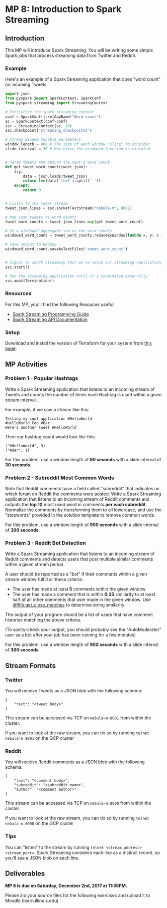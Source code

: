 # MP 8: Introduction to Spark Streaming

## Introduction

This MP will introduce Spark Streaming. You will be writing some simple Spark jobs that process streaming data from Twitter and Reddit.

### Example

Here's an example of a Spark Streaming application that does "word count" on incoming Tweets

```python
import json
from pyspark import SparkContext, SparkConf
from pyspark.streaming import StreamingContext

# Initialize the spark streaming context
conf = SparkConf().setAppName("Word count")
sc = SparkContext(conf=conf)
ssc = StreamingContext(sc, 10)
ssc.checkpoint('streaming_checkpoints')

# Stream window tunable parameters
window_length = 900 # The size of each window "slice" to consider
slide_interval = 30 # How often the windowed function is executed


# Parse tweets and return the text's word count
def get_tweet_word_count(tweet_json):
    try:
        data = json.loads(tweet_json)
        return len(data['text'].split(' '))
    except:
        return 0


# Listen to the tweet stream
tweet_json_lines = ssc.socketTextStream("nebula-m", 8001)

# Map json tweets to word counts
tweet_word_counts = tweet_json_lines.map(get_tweet_word_count)

# Do a windowed aggregate sum on the word counts
windowed_word_count = tweet_word_counts.reduceByWindow(lambda x, y: x + y, None, window_length, slide_interval)

# Save output to Hadoop
windowed_word_count.saveAsTextFiles('tweet_word_count')


# Signal to spark streaming that we've setup our streaming application, and it's ready to be run
ssc.start()

# Run the streaming application until it's terminated externally
ssc.awaitTermination()
```

### Resources

For this MP, you'll find the following Resouces useful:

* [Spark Streaming Programming Guide](https://spark.apache.org/docs/2.1.0/streaming-programming-guide.html)
* [Spark Streaming API Documentation](https://spark.apache.org/docs/2.1.0/api/python/pyspark.streaming.html)

### Setup

Download and install the version of Terraform for your system from [this page](https://www.terraform.io/downloads.html).

## MP Activities

### Problem 1 - Popular Hashtags

Write a Spark Streaming application that listens to an incoming stream of Tweets and counts the number of times each Hashtag is used within a given stream interval.

For example, if we saw a stream like this:
```
Testing my cool application #HelloWorld
#HelloWorld Foo #Bar
Here's another Tweet #HelloWorld
```

Then our hashtag count would look like this:

```
("#HelloWorld", 3)
("#Bar", 1)
```

For this problem, use a window length of **60 seconds** with a slide interval of **30 seconds**.

### Problem 2 - Subreddit Most Common Words

Note that Reddit comments have a field called "subreddit" that indicates on which forum on Reddit the comments were posted. Write a Spark Streaming application that listens to an incoming stream of Reddit comments and outputs the **top 10** most used word in comments **per each subreddit**. Normalize the comments by transforming them to all lowercase, and use the "stopwords" provided in the solution template to remove common words.

For this problem, use a window length of **900 seconds** with a slide interval of **300 seconds**.

### Problem 3 - Reddit Bot Detection

Write a Spark Streaming application that listens to an incoming stream of Reddit comments and detects users that post multiple similar comments within a given stream period.

A user should be reported as a "bot" if their comments within a given stream window fulfill all these criteria:

- The user has made at least **5** comments within the given window.
- The user has made a comment that is within **0.25** similarity to at least half of all other comments that user made in the given window. Use [difflib.get_close_matches](https://docs.python.org/2/library/difflib.html#difflib.get_close_matches) to determine string similarity

The output of your program should be a list of users that have comment histories matching the above criteria.

(To sanity-check your output, you should probably see the "AutoModerator" user as a bot after your job has been running for a few minutes)

For this problem, use a window length of **900 seconds** with a slide interval of **300 seconds**.

## Stream Formats

### Twitter

You will receive Tweets as a JSON blob with the following schema:

```
{
    "text": "<tweet body>"
}
```

This stream can be accessed via TCP on `nebula-m:8001` from within the cluster.

If you want to look at the raw stream, you can do so by running `telnet nebula-m 8001` on the GCP cluster

### Reddit

You will receive Reddit comments as a JSON blob with the following schema:

```
{
    "text": "<comment body>",
    "subreddit": "<subreddit name>",
    "author": "<comment author>"
}
```

This stream can be accessed via TCP on `nebula-m:8000` from within the cluster.

If you want to look at the raw stream, you can do so by running `telnet nebula-m 8000` on the GCP cluster

### Tips

You can "listen" to the stream by running `telnet <stream_address> <stream_port>`. Spark Streaming considers each line as a distinct record, so you'll see a JSON blob on each line.

## Deliverables
**MP 8 is due on Saturday, December 2nd, 2017 at 11:55PM.**

Please zip your source files for the following exercises and upload it to Moodle (learn.illinois.edu).

